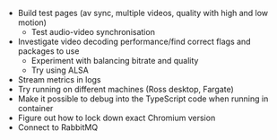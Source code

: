 - Build test pages (av sync, multiple videos, quality with high and low motion)
  - Test audio-video synchronisation
- Investigate video decoding performance/find correct flags and packages to use
  - Experiment with balancing bitrate and quality
  - Try using ALSA
- Stream metrics in logs
- Try running on different machines (Ross desktop, Fargate)
- Make it possible to debug into the TypeScript code when running in container
- Figure out how to lock down exact Chromium version
- Connect to RabbitMQ
